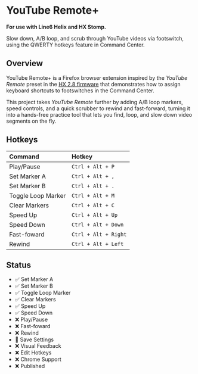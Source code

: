# YouTube Remote+

**For use with Line6 Helix and HX Stomp.**

Slow down, A/B loop, and scrub through YouTube videos via footswitch, using the QWERTY hotkeys feature in Command Center.

## Overview

YouTube Remote+ is a Firefox browser extension inspired by the _YouTube Remote_ preset in the [HX 2.8 firmware](https://line6.com/support/page/kb/effects-controllers/helix/helixhx-280-release-notes-r913/) that demonstrates how to assign keyboard shortcuts to footswitches in the Command Center.

This project takes _YouTube Remote_ further by adding A/B loop markers, speed controls, and a quick scrubber to rewind and fast-forward, turning it into a hands-free practice tool that lets you find, loop, and slow down video segments on the fly.

## Hotkeys

| Command             | Hotkey               |
| :------------------ | :------------------- |
| Play/Pause          | `Ctrl + Alt + P`     |
| Set Marker A        | `Ctrl + Alt + ,`     |
| Set Marker B        | `Ctrl + Alt + .`     |
| Toggle Loop Marker  | `Ctrl + Alt + M`     |
| Clear Markers       | `Ctrl + Alt + C`     |
| Speed Up            | `Ctrl + Alt + Up`    |
| Speed Down          | `Ctrl + Alt + Down`  |
| Fast-foward         | `Ctrl + Alt + Right` |
| Rewind              | `Ctrl + Alt + Left`  |

## Status


- :white_check_mark: Set Marker A
- :white_check_mark: Set Marker B
- :white_check_mark: Toggle Loop Marker
- :white_check_mark: Clear Markers
- :white_check_mark: Speed Up
- :white_check_mark: Speed Down
- :x:                Play/Pause
- :x:                Fast-foward
- :x:                Rewind
- :construction:     Save Settings
- :x:                Visual Feedback
- :x:                Edit Hotkeys
- :x:                Chrome Support
- :x:                Published
